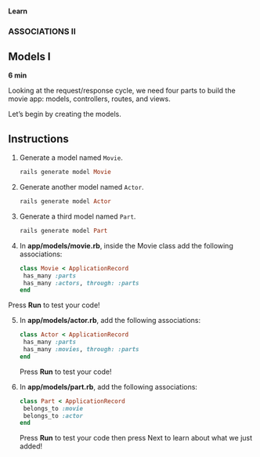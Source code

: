 #### Learn

### ASSOCIATIONS II

## Models I

**6 min**

Looking at the request/response cycle, we need four parts to build the movie app: models, controllers, routes, and views.

Let’s begin by creating the models.

## Instructions

1. Generate a model named `Movie`.

   ```ruby
   rails generate model Movie
   ```

2. Generate another model named `Actor`.

   ```ruby
   rails generate model Actor
   ```

3. Generate a third model named `Part`.

   ```ruby
   rails generate model Part
   ```

4. In **app/models/movie.rb**, inside the Movie class add the following associations:

   ```ruby
   class Movie < ApplicationRecord
    has_many :parts
    has_many :actors, through: :parts
   end
   ```

Press **Run** to test your code!

5. In **app/models/actor.rb**, add the following associations:

   ```ruby
   class Actor < ApplicationRecord
    has_many :parts
    has_many :movies, through: :parts
   end
   ```

   Press **Run** to test your code!

6. In **app/models/part.rb**, add the following associations:

   ```ruby
   class Part < ApplicationRecord
    belongs_to :movie
    belongs_to :actor
   end
   ```

   Press **Run** to test your code then press Next to learn about what we just added!
